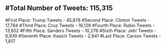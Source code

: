 #Total Number of Tweets: 115,315 
---
#First Place: Trump Tweets - 45,878
#Second Place: Clinton Tweets - 17,784
#Third Place: Cruz Tweets - 16,128
#Fourth Place: Rubio Tweets - 13,652
#Fifth Place: Sanders Tweets - 10,276
#Sixth Place: Jeb! Tweets - 6,939
#Seventh Place: Kasich Tweets - 2,841
#Last Place: Carson Tweets - 1,817
